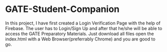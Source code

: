 # GATE-Student-Companion
In this project, I have first created a Login Verification Page with the help of Firebase. The user has to Login/Sign Up and after that he/she will be able to access the GATE Preparatory Materials. Just download all files open the index.html with a Web Browser(preferrably Chrome) and you are good to go. 



